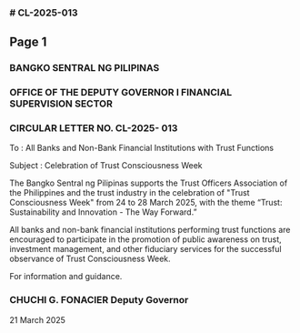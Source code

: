 ### # CL-2025-013

## Page 1

### BANGKO SENTRAL NG PILIPINAS

### OFFICE OF THE DEPUTY GOVERNOR I FINANCIAL SUPERVISION SECTOR

### CIRCULAR LETTER NO. CL-2025- 013

To : All Banks and Non-Bank Financial Institutions with Trust Functions

Subject : Celebration of Trust Consciousness Week

The Bangko Sentral ng Pilipinas supports the Trust Officers Association of the Philippines and the trust industry in the celebration of "Trust Consciousness Week" from 24 to 28 March 2025, with the theme “Trust: Sustainability and Innovation - The Way Forward.”

All banks and non-bank financial institutions performing trust functions are encouraged to participate in the promotion of public awareness on trust, investment management, and other fiduciary services for the successful observance of Trust Consciousness Week.

For information and guidance.

### CHUCHI G. FONACIER Deputy Governor

21 March 2025 